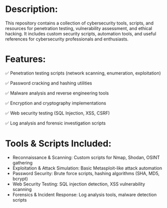 # Description:
This repository contains a collection of cybersecurity tools, scripts, and resources for penetration testing, vulnerability assessment, and ethical hacking. It includes custom security scripts, automation tools, and useful references for cybersecurity professionals and enthusiasts.

# Features:
✅ Penetration testing scripts (network scanning, enumeration, exploitation)

✅ Password cracking and hashing utilities

✅ Malware analysis and reverse engineering tools

✅ Encryption and cryptography implementations

✅ Web security testing (SQL Injection, XSS, CSRF)

✅ Log analysis and forensic investigation scripts

#  Tools & Scripts Included:
* Reconnaissance & Scanning: Custom scripts for Nmap, Shodan, OSINT gathering
* Exploitation & Attack Simulation: Basic Metasploit-like attack automation
* Password Security: Brute force scripts, hashing algorithms (SHA, MD5, bcrypt)
* Web Security Testing: SQL injection detection, XSS vulnerability scanning
* Forensics & Incident Response: Log analysis tools, malware detection scripts

